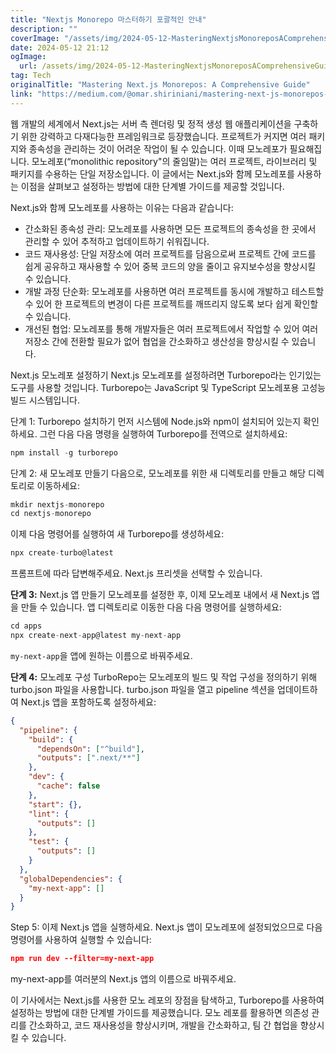 ```yaml
---
title: "Nextjs Monorepo 마스터하기 포괄적인 안내"
description: ""
coverImage: "/assets/img/2024-05-12-MasteringNextjsMonoreposAComprehensiveGuide_0.png"
date: 2024-05-12 21:12
ogImage: 
  url: /assets/img/2024-05-12-MasteringNextjsMonoreposAComprehensiveGuide_0.png
tag: Tech
originalTitle: "Mastering Next.js Monorepos: A Comprehensive Guide"
link: "https://medium.com/@omar.shiriniani/mastering-next-js-monorepos-a-comprehensive-guide-15f59f5ef615"
---
```



웹 개발의 세계에서 Next.js는 서버 측 렌더링 및 정적 생성 웹 애플리케이션을 구축하기 위한 강력하고 다재다능한 프레임워크로 등장했습니다. 프로젝트가 커지면 여러 패키지와 종속성을 관리하는 것이 어려운 작업이 될 수 있습니다. 이때 모노레포가 필요해집니다. 모노레포(“monolithic repository"의 줄임말)는 여러 프로젝트, 라이브러리 및 패키지를 수용하는 단일 저장소입니다. 이 글에서는 Next.js와 함께 모노레포를 사용하는 이점을 살펴보고 설정하는 방법에 대한 단계별 가이드를 제공할 것입니다.

Next.js와 함께 모노레포를 사용하는 이유는 다음과 같습니다:

- 간소화된 종속성 관리: 모노레포를 사용하면 모든 프로젝트의 종속성을 한 곳에서 관리할 수 있어 추적하고 업데이트하기 쉬워집니다.
- 코드 재사용성: 단일 저장소에 여러 프로젝트를 담음으로써 프로젝트 간에 코드를 쉽게 공유하고 재사용할 수 있어 중복 코드의 양을 줄이고 유지보수성을 향상시킬 수 있습니다.
- 개발 과정 단순화: 모노레포를 사용하면 여러 프로젝트를 동시에 개발하고 테스트할 수 있어 한 프로젝트의 변경이 다른 프로젝트를 깨뜨리지 않도록 보다 쉽게 확인할 수 있습니다.
- 개선된 협업: 모노레포를 통해 개발자들은 여러 프로젝트에서 작업할 수 있어 여러 저장소 간에 전환할 필요가 없어 협업을 간소화하고 생산성을 향상시킬 수 있습니다.



Next.js 모노레포 설정하기
Next.js 모노레포를 설정하려면 Turborepo라는 인기있는 도구를 사용할 것입니다. Turborepo는 JavaScript 및 TypeScript 모노레포용 고성능 빌드 시스템입니다.

단계 1: Turborepo 설치하기
먼저 시스템에 Node.js와 npm이 설치되어 있는지 확인하세요. 그런 다음 다음 명령을 실행하여 Turborepo를 전역으로 설치하세요:

```js
npm install -g turborepo
```

단계 2: 새 모노레포 만들기
다음으로, 모노레포를 위한 새 디렉토리를 만들고 해당 디렉토리로 이동하세요:



```js
mkdir nextjs-monorepo
cd nextjs-monorepo
```

이제 다음 명령어를 실행하여 새 Turborepo를 생성하세요:

```js
npx create-turbo@latest
```

프롬프트에 따라 답변해주세요. Next.js 프리셋을 선택할 수 있습니다.



**단계 3:** Next.js 앱 만들기
모노레포를 설정한 후, 이제 모노레포 내에서 새 Next.js 앱을 만들 수 있습니다. 앱 디렉토리로 이동한 다음 다음 명령어를 실행하세요:

```js
cd apps
npx create-next-app@latest my-next-app
```

`my-next-app`을 앱에 원하는 이름으로 바꿔주세요.

**단계 4:** 모노레포 구성
TurboRepo는 모노레포의 빌드 및 작업 구성을 정의하기 위해 turbo.json 파일을 사용합니다. turbo.json 파일을 열고 pipeline 섹션을 업데이트하여 Next.js 앱을 포함하도록 설정하세요:



```json
{
  "pipeline": {
    "build": {
      "dependsOn": ["^build"],
      "outputs": [".next/**"]
    },
    "dev": {
      "cache": false
    },
    "start": {},
    "lint": {
      "outputs": []
    },
    "test": {
      "outputs": []
    }
  },
  "globalDependencies": {
    "my-next-app": []
  }
}
```

Step 5: 이제 Next.js 앱을 실행하세요. Next.js 앱이 모노레포에 설정되었으므로 다음 명령어를 사용하여 실행할 수 있습니다:

```json
npm run dev --filter=my-next-app
```

my-next-app를 여러분의 Next.js 앱의 이름으로 바꿔주세요.



이 기사에서는 Next.js를 사용한 모노 레포의 장점을 탐색하고, Turborepo를 사용하여 설정하는 방법에 대한 단계별 가이드를 제공했습니다. 모노 레포를 활용하면 의존성 관리를 간소화하고, 코드 재사용성을 향상시키며, 개발을 간소화하고, 팀 간 협업을 향상시킬 수 있습니다.